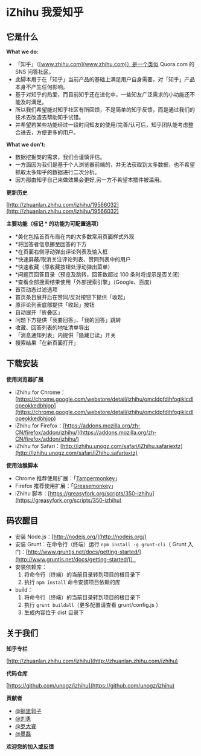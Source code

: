 # iZhihu 我爱知乎

## 它是什么

**What we do:**

- 「知乎」（[www.zhihu.com](www.zhihu.com)）是一个类似 Quora.com 的 SNS 问答社区。
- 此脚本用于在「知乎」当前产品的基础上满足用户自身需要，对「知乎」产品本身不产生任何影响。
- 基于对知乎的热爱，而目前知乎还在进化中，一些知友广泛需求的小功能还不能及时满足。
- 所以我们希望能对知乎社区有所回馈，不是简单的知乎反馈，而是通过我们的技术去改造去帮助知乎试错。
- 并希望若某些功能经过一段时间知友的使用/完善/认可后，知乎团队能考虑整合进去，方便更多的用户。

**What we don't:**

- 数据挖掘类的需求，我们会谨慎评估。
- 一方面因为我们是基于个人浏览器前端的，并无法获取到太多数据，也不希望抓取太多知乎的数据进行二次分析。
- 因为那由知乎自己来做效果会更好,另一方不希望本插件被滥用。

**更新历史**

[http://zhuanlan.zhihu.com/izhihu/19566032](http://zhuanlan.zhihu.com/izhihu/19566032)

**主要功能（标记 * 的功能为可配置选项）**

- *美化包括首页布局在内的大多数常用页面样式外观
- *将回答者信息挪至回答的下方
- *在页面右侧浮动弹出评论列表及输入框
- *快速屏蔽/取消关注评论列表、赞同列表中的用户
- *快速收藏（原收藏按钮处浮动弹出菜单）
- *问题页回答目录（预览及跳转，回答数超过 100 条时将提示是否关闭）
- *查看全部搜索结果使用「外部搜索引擎」（Google、百度）
- 首页动态过滤选项
- 首页条目展开后在赞同/反对按钮下提供「收起」
- 原评论列表底部提供「收起」按钮
- 自动展开「折叠区」
- 问题下方提供「我要回答」、「我的回答」跳转
- 收藏、回答列表的地址清单导出
- 「消息通知列表」内提供「隐藏已读」开关
- 搜索结果「在新页面打开」

## 下载安装

**使用浏览器扩展**

- iZhihu for Chrome：[https://chrome.google.com/webstore/detail/izhihu/omcldpfdihfogiklcdlopeokkedbhjop](https://chrome.google.com/webstore/detail/izhihu/omcldpfdihfogiklcdlopeokkedbhjop) 
- iZhihu for Firefox：[https://addons.mozilla.org/zh-CN/firefox/addon/izhihu/](https://addons.mozilla.org/zh-CN/firefox/addon/izhihu/) 
- iZhihu for Safari：[http://izhihu.unogz.com/safari/iZhihu.safariextz](http://izhihu.unogz.com/safari/iZhihu.safariextz) 

**使用油猴脚本**

- Chrome 推荐使用扩展：「[Tampermonkey](https://chrome.google.com/webstore/detail/dhdgffkkebhmkfjojejmpbldmpobfkfo)」
- Firefox 推荐使用扩展：「[Greasemonkey](https://addons.mozilla.org/en-US/firefox/addon/greasemonkey/)」
- iZhihu 脚本：[https://greasyfork.org/scripts/350-izhihu](https://greasyfork.org/scripts/350-izhihu) 

## 码农醒目

- 安装 Node.js：[http://nodejs.org/](http://nodejs.org/)
- 安装 Grunt：在命令行（终端）运行 `npm install -g grunt-cli`（ Grunt 入门：[http://www.gruntjs.net/docs/getting-started/](http://www.gruntjs.net/docs/getting-started/)）
- 安装依赖库：
	1. 将命令行（终端）的当前目录转到项目的根目录下
	2. 执行 `npm install` 命令安装项目依赖的库
- build：
	1. 将命令行（终端）的当前目录转到项目的根目录下
	2. 执行 `grunt buildall`（更多配置请查看 grunt/config.js ）
	3. 生成内容位于 dist 目录下

## 关于我们

**知乎专栏**

[http://zhuanlan.zhihu.com/izhihu](http://zhuanlan.zhihu.com/izhihu)

**代码仓库**

[https://github.com/unogz/izhihu](https://github.com/unogz/izhihu)

**贡献者**

- [@钢盅郭子](http://www.zhihu.com/people/unogzx)
- [@刘勇](http://www.zhihu.com/people/liuyong25)
- [@罗大睿](http://www.zhihu.com/people/luoxr)
- [@墨磊](http://www.zhihu.com/people/morlay)

**欢迎您的加入或反馈**
